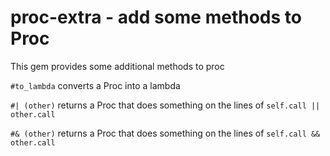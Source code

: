 proc-extra - add some methods to Proc
=====================================

This gem provides some additional methods to proc

`#to_lambda` converts a Proc into a lambda

`#| (other)` returns a Proc that does something on the lines of `self.call || other.call`

`#& (other)` returns a Proc that does something on the lines of `self.call && other.call`
